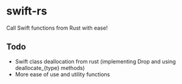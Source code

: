 # swift-rs
Call Swift functions from Rust with ease!

## Todo
- Swift class deallocation from rust (implementing Drop and using deallocate_{type} methods)
- More ease of use and utility functions
